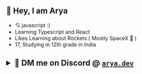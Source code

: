 ## 👋 Hey, I am Arya
<ul>
  <li>💘 javascript :)</li>
  <li>Learning Typescript and React</li>
  <li>Likes Learning about Rockets ( Mostly SpaceX 🚀 )</li>
  <li>17, Studying in 12th grade in India</li>
</ul>

## <details><summary>📧 DM me on Discord @ [`arya.dev`](https://www.discordapp.com/users/897794324748730368) </summary><li> Insta : [`sussy_Arya`](https://www.instagram.com/sussy_arya/)</li><li> Reddit : [`Arya493`](https://www.reddit.com/user/Arya493)</li><li>Twitter : [`SpaceStuffArya`](https://twitter.com/SpaceStuffArya)</details>
